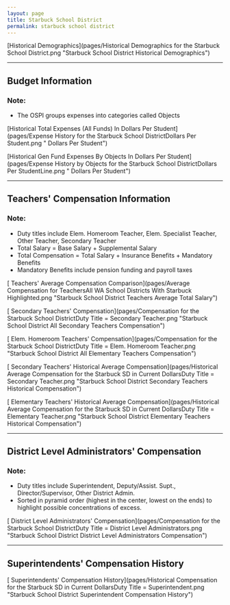 ```yaml
---
layout: page
title: Starbuck School District
permalink: starbuck school district
---
```



[Historical Demographics](pages/Historical Demographics for the Starbuck School District.png "Starbuck School District Historical Demographics")

___

## Budget Information
### Note:
- The OSPI groups expenses into categories called Objects

[Historical Total Expenses (All Funds) In Dollars Per Student](pages/Expense History for the Starbuck School DistrictDollars Per Student.png " Dollars Per Student")

[Historical Gen Fund Expenses By Objects In Dollars Per Student](pages/Expense History by Objects for the Starbuck School DistrictDollars Per StudentLine.png " Dollars Per Student")


___

## Teachers' Compensation Information
### Note:
- Duty titles include Elem. Homeroom Teacher, Elem. Specialist Teacher, Other Teacher, Secondary Teacher
- Total Salary = Base Salary + Supplemental Salary
- Total Compensation = Total Salary + Insurance Benefits + Mandatory Benefits
- Mandatory Benefits include pension funding and payroll taxes

[ Teachers' Average Compensation Comparison](pages/Average Compensation for TeachersAll WA School Districts With Starbuck Highlighted.png "Starbuck School District Teachers Average Total Salary")

[ Secondary Teachers' Compensation](pages/Compensation for the Starbuck School DistrictDuty Title = Secondary Teacher.png "Starbuck School District All Secondary Teachers Compensation")

[ Elem. Homeroom Teachers' Compensation](pages/Compensation for the Starbuck School DistrictDuty Title = Elem. Homeroom Teacher.png "Starbuck School District All Elementary Teachers Compensation")

[ Secondary Teachers' Historical Average Compensation](pages/Historical Average Compensation for the Starbuck SD in Current DollarsDuty Title = Secondary Teacher.png "Starbuck School District Secondary Teachers Historical Compensation")

[ Elementary Teachers' Historical Average Compensation](pages/Historical Average Compensation for the Starbuck SD in Current DollarsDuty Title = Elementary Teacher.png "Starbuck School District Elementary Teachers Historical Compensation")


___

## District Level Administrators' Compensation

### Note:
- Duty titles include Superintendent, Deputy/Assist. Supt., Director/Supervisor, Other District Admin.
- Sorted in pyramid order (highest in the center, lowest on the ends) to highlight possible concentrations of excess.

[ District Level Administrators' Compensation](pages/Compensation for the Starbuck School DistrictDuty Title = District Level Administrators.png "Starbuck School District District Level Administrators Compensation")


___

## Superintendents' Compensation History

[ Superintendents' Compensation History](pages/Historical Compensation for the Starbuck SD in Current DollarsDuty Title = Superintendent.png "Starbuck School District Superintendent Compensation History")


